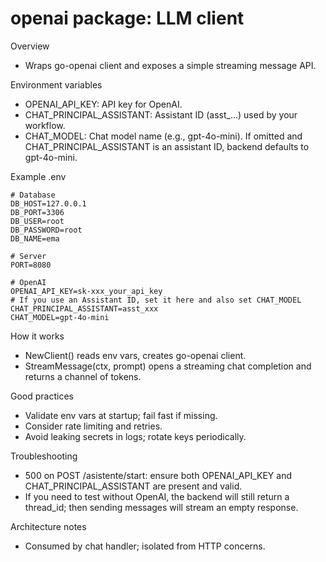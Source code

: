 # openai package: LLM client

Overview
- Wraps go-openai client and exposes a simple streaming message API.

Environment variables
- OPENAI_API_KEY: API key for OpenAI.
- CHAT_PRINCIPAL_ASSISTANT: Assistant ID (asst_...) used by your workflow.
- CHAT_MODEL: Chat model name (e.g., gpt-4o-mini). If omitted and CHAT_PRINCIPAL_ASSISTANT is an assistant ID, backend defaults to gpt-4o-mini.

Example .env
```
# Database
DB_HOST=127.0.0.1
DB_PORT=3306
DB_USER=root
DB_PASSWORD=root
DB_NAME=ema

# Server
PORT=8080

# OpenAI
OPENAI_API_KEY=sk-xxx_your_api_key
# If you use an Assistant ID, set it here and also set CHAT_MODEL
CHAT_PRINCIPAL_ASSISTANT=asst_xxx
CHAT_MODEL=gpt-4o-mini
```

How it works
- NewClient() reads env vars, creates go-openai client.
- StreamMessage(ctx, prompt) opens a streaming chat completion and returns a channel of tokens.

Good practices
- Validate env vars at startup; fail fast if missing.
- Consider rate limiting and retries.
- Avoid leaking secrets in logs; rotate keys periodically.

Troubleshooting
- 500 on POST /asistente/start: ensure both OPENAI_API_KEY and CHAT_PRINCIPAL_ASSISTANT are present and valid.
- If you need to test without OpenAI, the backend will still return a thread_id; then sending messages will stream an empty response.

Architecture notes
- Consumed by chat handler; isolated from HTTP concerns.
